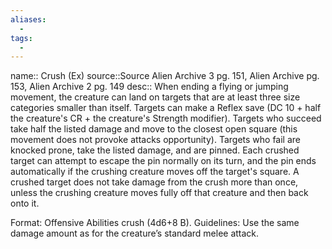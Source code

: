 ```yaml
---
aliases:
  - 
tags:
  - 
---
```



name:: Crush (Ex)
source::Source Alien Archive 3 pg. 151, Alien Archive pg. 153, Alien Archive 2 pg. 149
desc:: When ending a flying or jumping movement, the creature can land on targets that are at least three size categories smaller than itself. Targets can make a Reflex save (DC 10 + half the creature's CR + the creature's Strength modifier). Targets who succeed take half the listed damage and move to the closest open square (this movement does not provoke attacks opportunity). Targets who fail are knocked prone, take the listed damage, and are pinned. Each crushed target can attempt to escape the pin normally on its turn, and the pin ends automatically if the crushing creature moves off the target's square. A crushed target does not take damage from the crush more than once, unless the crushing creature moves fully off that creature and then back onto it.

Format: Offensive Abilities crush (4d6+8 B).
Guidelines: Use the same damage amount as for the creature’s standard melee attack.